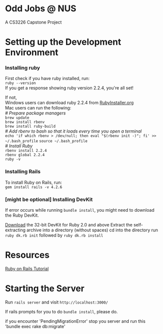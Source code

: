 # Odd Jobs @ NUS

A CS3226 Capstone Project

# Setting up the Development Environment

### Installing ruby
First check if you have ruby installed, run:  
`ruby --version`  
If you get a response showing ruby version 2.2.4, you're all set!

If not,  
Windows users can download ruby 2.2.4 from [RubyInstaller.org][ruby_installer]  
Mac users can run the following:  
*\# Prepare package managers*  
`brew update`  
`brew install rbenv`  
`brew install ruby-build`  
*\# Add rbenv to bash so that it loads every time you open a terminal*  
`echo 'if which rbenv > /dev/null; then eval "$(rbenv init -)"; fi' >> ~/.bash_profile`
`source ~/.bash_profile`  
*\# Install Ruby*  
`rbenv install 2.2.4`  
`rbenv global 2.2.4`  
`ruby -v`

[ruby_installer]: http://rubyinstaller.org/downloads/

### Installing Rails
To install Ruby on Rails, run:  
`gem install rails -v 4.2.6`

### \[might be optional] Installing DevKit
If error occurs while running `bundle install`, you might need to download the Ruby DevKit.

[Download][dl] the 32-bit DevKit for Ruby 2.0 and above
Extract the self-extracting archive into a directory (without spaces)
cd into the directory
run `ruby dk.rb init` followed by `ruby dk.rb install`

[dl]: http://rubyinstaller.org/downloads/

# Resources
[Ruby on Rails Tutorial][rails_tut]

[rails_tut]: https://www.railstutorial.org/book

# Starting the Server
Run `rails server` and visit `http://localhost:3000/`

If rails prompts for you to do `bundle install`, please do.

if you encounter 'PendingMigrationError'
stop you server and run this
'bundle exec rake db:migrate'
